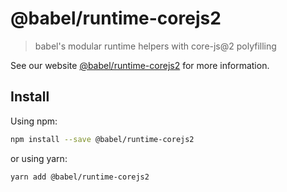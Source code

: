 # @babel/runtime-corejs2

> babel's modular runtime helpers with core-js@2 polyfilling

See our website [@babel/runtime-corejs2](https://babeljs.io/docs/en/babel-runtime-corejs2) for more information.

## Install

Using npm:

```sh
npm install --save @babel/runtime-corejs2
```

or using yarn:

```sh
yarn add @babel/runtime-corejs2
```
